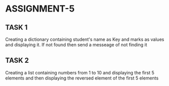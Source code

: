 # ASSIGNMENT-5
## TASK 1
Creating a dictionary containing student's name as Key and marks as values and displaying it. If not found then send a messeage of not finding it
## TASK 2
Creating a list containing numbers from 1 to 10 and displaying the first 5 elements and then displaying the reversed element of the first 5 elements
